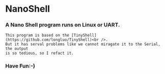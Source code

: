   NanoShell
======================================

### A Nano Shell program runs on Linux or UART.

    This program is based on the [TinyShell](https://github.com/longluo/TinyShell)<br />.
    But it has serval problems like we cannot miragate it to the Serial, the output
    is so tedious, so I refact it.

### Have Fun:-)
